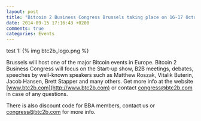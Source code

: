 ```yaml
---
layout: post
title: "Bitcoin 2 Business Congress Brussels taking place on 16-17 October"
date: 2014-09-15 17:16:43 +0200
comments: true
categories: Events
---
```


test 1:
{% img btc2b_logo.png %}



Brussels will host one of the major Bitcoin events in Europe. Bitcoin 2 Business Congress will focus on the Start-up show, B2B meetings, debates, speeches by well-known speakers such as Matthew Roszak, Vitalik Buterin, Jacob Hansen, Brett Stapper and many others. Get more info at the website [www.btc2b.com](http://www.btc2b.com) or contact [congress@btc2b.com](http://congress@btc2b.com) in case of any questions.

There is also discount code for BBA members, contact us or [congress@btc2b.com](email:congress@btc2b.com) for more info.
